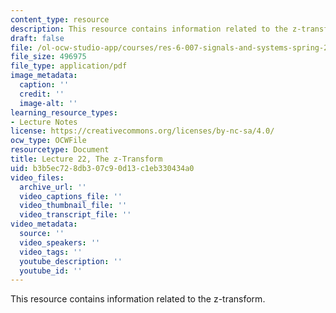```yaml
---
content_type: resource
description: This resource contains information related to the z-transform.
draft: false
file: /ol-ocw-studio-app/courses/res-6-007-signals-and-systems-spring-2011/b3b5ec728db307c90d13c1eb330434a0_MITRES_6_007S11_lec22.pdf
file_size: 496975
file_type: application/pdf
image_metadata:
  caption: ''
  credit: ''
  image-alt: ''
learning_resource_types:
- Lecture Notes
license: https://creativecommons.org/licenses/by-nc-sa/4.0/
ocw_type: OCWFile
resourcetype: Document
title: Lecture 22, The z-Transform
uid: b3b5ec72-8db3-07c9-0d13-c1eb330434a0
video_files:
  archive_url: ''
  video_captions_file: ''
  video_thumbnail_file: ''
  video_transcript_file: ''
video_metadata:
  source: ''
  video_speakers: ''
  video_tags: ''
  youtube_description: ''
  youtube_id: ''
---
```

This resource contains information related to the z-transform.